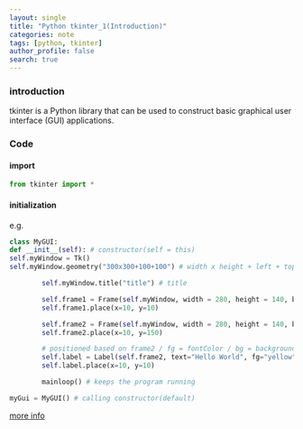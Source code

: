 ```yaml
---
layout: single
title: "Python tkinter_1(Introduction)"
categories: note
tags: [python, tkinter]
author_profile: false
search: true
---
```


### introduction

tkinter is a Python library that can be used to construct basic graphical user interface (GUI) applications.

### Code

#### import

```python
from tkinter import *
```

#### initialization

e.g.

```python
class MyGUI:
def __init__(self): # constructor(self = this)
self.myWindow = Tk()
self.myWindow.geometry("300x300+100+100") # width x height + left + top

        self.myWindow.title("title") # title

        self.frame1 = Frame(self.myWindow, width = 280, height = 140, bg="yellow")
        self.frame1.place(x=10, y=10)

        self.frame2 = Frame(self.myWindow, width = 280, height = 140, bg="green")
        self.frame2.place(x=10, y=150)

        # positioned based on frame2 / fg = fontColor / bg = backgroundColor
        self.label = Label(self.frame2, text="Hello World", fg="yellow", bg="green")
        self.label.place(x=10, y=10)

        mainloop() # keeps the program running

myGui = MyGUI() # calling constructor(default)
```

[more info](https://docs.python.org/3/library/tkinter.html)
